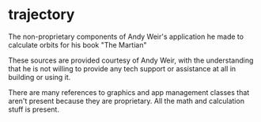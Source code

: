 # trajectory
The non-proprietary components of Andy Weir's application he made to calculate orbits for his book "The Martian"

These sources are provided courtesy of Andy Weir, with the understanding that he is not willing to provide any tech support or assistance at all in building or using it.

There are many references to graphics and app management classes that aren't present because they are proprietary. All the math and calculation stuff is present. 
